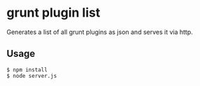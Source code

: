 # grunt plugin list

Generates a list of all grunt plugins as json and serves it via http.


## Usage

```
$ npm install
$ node server.js
```

